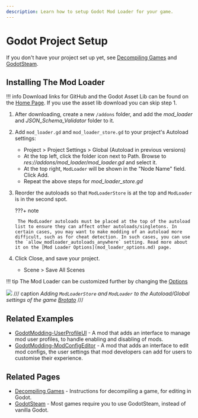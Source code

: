 ```yaml
---
description: Learn how to setup Godot Mod Loader for your game.
---
```


# Godot Project Setup
If you don't have your project set up yet, see [Decompiling Games](../modding/tools/decompile_games.md) and [GodotSteam](../modding/tools/godot_steam.md).

## Installing The Mod Loader

!!! info
    Download links for GitHub and the Godot Asset Lib can be found on the [Home Page](../../index.md). If you use the asset
    lib download you can skip step 1.

1. After downloading, create a new `/addons` folder, and add the *mod_loader* and *JSON_Schema_Validator* folder to it.
2. Add `mod_loader.gd` and `mod_loader_store.gd` to your project's Autoload settings:
	- Project > Project Settings > Global (Autoload in previous versions)
	- At the top left, click the folder icon next to Path. Browse to *res://addons/mod_loader/mod_loader.gd* and select it.
	- At the top right, `ModLoader` will be shown in the "Node Name" field. Click Add.
	- Repeat the above steps for *mod_loader_store.gd*
3. Reorder the autoloads so that `ModLoaderStore` is at the top and `ModLoader` is in the second spot.

    ???+ note 
    
        The ModLoader autoloads must be placed at the top of the autoload list to ensure they can affect other autoloads/singletons. In certain cases, you may want to make modding of an autoload more difficult, such as for cheat detection. In such cases, you can use the `allow_modloader_autoloads_anywhere` setting. Read more about it on the [Mod Loader Options](mod_loader_options.md) page.

4. Click Close, and save your project.
	- Scene > Save All Scenes

!!! tip
    The Mod Loader can be customized further by changing the [Options](mod_loader_options.md)

![](_media/autoload_settings.png)
/// caption
*Adding `ModLoaderStore` and `ModLoader` to the Autoload/Global settings of the game [Brotato](https://store.steampowered.com/app/1942280/Brotato/)*
///

## Related Examples
- [GodotModding-UserProfileUI](https://github.com/GodotModding/GodotModding-UserProfileUI) - A mod that adds an interface to manage mod user profiles, to handle enabling and disabling of mods.
- [GodotModding-ModConfigEditor](https://github.com/GodotModding/GodotModding-ModConfigEditor) - A mod that adds an interface to edit mod configs, the user settings that mod developers can add for users to customise their experience.

## Related Pages
- [Decompiling Games](../modding/tools/decompile_games.md) - Instructions for decompiling a game, for editing in Godot.
- [GodotSteam](../modding/tools/godot_steam.md) - Most games require you to use GodotSteam, instead of vanilla Godot.
